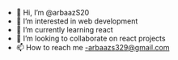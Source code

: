 - 👋 Hi, I’m @arbaazS20
- 👀 I’m interested in web development
- 🌱 I’m currently learning react
- 💞️ I’m looking to collaborate on react projects
- 📫 How to reach me -arbaazs329@gmail.com

<!---
arbaazS20/arbaazS20 is a ✨ special ✨ repository because its `README.md` (this file) appears on your GitHub profile.
You can click the Preview link to take a look at your changes.
--->
